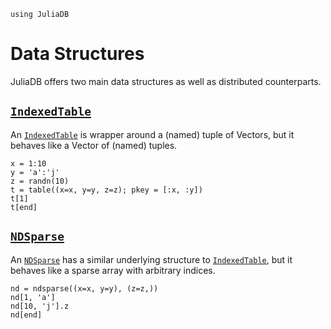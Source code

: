 ```@setup data_structures
using JuliaDB
```

# Data Structures

JuliaDB offers two main data structures as well as distributed counterparts.

## [`IndexedTable`](@ref)

An [`IndexedTable`](@ref) is wrapper around a (named) tuple of Vectors, but it behaves like
a Vector of (named) tuples.

```@example data_structures
x = 1:10
y = 'a':'j'
z = randn(10)
t = table((x=x, y=y, z=z); pkey = [:x, :y])
t[1]
t[end]
```


## [`NDSparse`](@ref)

An [`NDSparse`](@ref) has a similar underlying structure to [`IndexedTable`](@ref), but it
behaves like a sparse array with arbitrary indices.

```@example data_structures
nd = ndsparse((x=x, y=y), (z=z,))
nd[1, 'a']
nd[10, 'j'].z
nd[end]
```